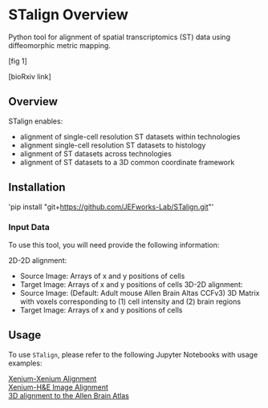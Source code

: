 # STalign Overview
Python tool for alignment of spatial transcriptomics (ST) data using diffeomorphic metric mapping.

[fig 1]

[bioRxiv link]

## Overview

STalign enables:
- alignment of single-cell resolution ST datasets within technologies
- alignment single-cell resolution ST datasets to histology
- alignment of ST datasets across technologies
- alignment of ST datasets to a 3D common coordinate framework 

## Installation
'pip install "git+https://github.com/JEFworks-Lab/STalign.git"'

### Input Data
To use this tool, you will need provide the following information:

2D-2D alignment:
- Source Image: Arrays of x and y positions of cells
- Target Image: Arrays of x and y positions of cells
3D-2D alignment:
- Source Image: (Default: Adult mouse Allen Brain Altas CCFv3) 3D Matrix with voxels corresponding to (1) cell intensity and (2) brain regions
- Target Image: Arrays of x and y positions of cells

## Usage

To use `STalign`, please refer to the following Jupyter Notebooks with usage examples:

[Xenium-Xenium Alignment](https://jef.works/STalign/notebooks/xenium-xenium-alignment.html) <br />
[Xenium-H&E Image Alignment](https://jef.works/STalign/notebooks/xenium-heimage-alignment.html) <br />
[3D alignment to the Allen Brain Atlas](https://jef.works/STalign/notebooks/merfish-allen3Datlas-alignment.html) <br />

